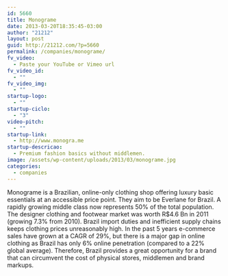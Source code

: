 ```yaml
---
id: 5660
title: Monograme
date: 2013-03-20T18:35:45-03:00
author: "21212"
layout: post
guid: http://21212.com/?p=5660
permalink: /companies/monograme/
fv_video:
  - Paste your YouTube or Vimeo url
fv_video_id:
  - ""
fv_video_img:
  - ""
startup-logo:
  - ""
startup-ciclo:
  - "3"
video-pitch:
  - ""
startup-link:
  - http://www.monogra.me
startup-descricao:
  - Premium fashion basics without middlemen.
image: /assets/wp-content/uploads/2013/03/monograme.jpg
categories:
  - companies
---
```

Monograme is a Brazilian, online-only clothing shop offering luxury basic essentials at an accessible price point. They aim to be Everlane for Brazil. A rapidly growing middle class now represents 50% of the total population. The designer clothing and footwear market was worth R$4.6 Bn in 2011 (growing 7.3% from 2010). Brazil import duties and inefficient supply chains keeps clothing prices unreasonably high. In the past 5 years e-commerce sales have grown at a CAGR of 29%, but there is a major gap in online clothing as Brazil has only 6% online penetration (compared to a 22% global average). Therefore, Brazil provides a great opportunity for a brand that can circumvent the cost of physical stores, middlemen and brand markups.